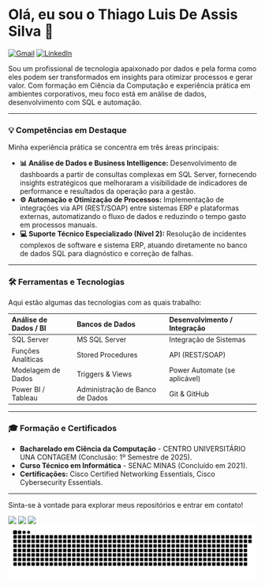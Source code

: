 # Olá, eu sou o Thiago Luis De Assis Silva 👋

<p>
  <a href="mailto:thiago.luis4656@gmail.com"><img src="https://img.shields.io/badge/Gmail-D14836?style=for-the-badge&logo=gmail&logoColor=white" alt="Gmail"/></a>
  <a href="https://www.linkedin.com/in/SEU_LINK_AQUI" target="_blank"><img src="https://img.shields.io/badge/-LinkedIn-%230077B5?style=for-the-badge&logo=linkedin&logoColor=white" alt="LinkedIn"/></a>
</p>

Sou um profissional de tecnologia apaixonado por dados e pela forma como eles podem ser transformados em insights para otimizar processos e gerar valor. Com formação em Ciência da Computação e experiência prática em ambientes corporativos, meu foco está em análise de dados, desenvolvimento com SQL e automação.

---

### 💡 Competências em Destaque

Minha experiência prática se concentra em três áreas principais:

* **📊 Análise de Dados e Business Intelligence:** Desenvolvimento de dashboards a partir de consultas complexas em SQL Server, fornecendo insights estratégicos que melhoraram a visibilidade de indicadores de performance e resultados da operação para a gestão.
* **⚙️ Automação e Otimização de Processos:** Implementação de integrações via API (REST/SOAP) entre sistemas ERP e plataformas externas, automatizando o fluxo de dados e reduzindo o tempo gasto em processos manuais.
* **💻 Suporte Técnico Especializado (Nível 2):** Resolução de incidentes complexos de software e sistema ERP, atuando diretamente no banco de dados SQL para diagnóstico e correção de falhas.

---

### 🛠️ Ferramentas e Tecnologias

Aqui estão algumas das tecnologias com as quais trabalho:

| Análise de Dados / BI | Bancos de Dados | Desenvolvimento / Integração |
| :--- | :--- | :--- |
| SQL Server | MS SQL Server | Integração de Sistemas |
| Funções Analíticas | Stored Procedures | API (REST/SOAP) |
| Modelagem de Dados | Triggers & Views | Power Automate (se aplicável) |
| Power BI / Tableau | Administração de Banco de Dados | Git & GitHub |


---

### 🎓 Formação e Certificados

* **Bacharelado em Ciência da Computação** - CENTRO UNIVERSITÁRIO UNA CONTAGEM (Conclusão: 1º Semestre de 2025).
* **Curso Técnico em Informática** - SENAC MINAS (Concluído em 2021).
* **Certificações:** Cisco Certified Networking Essentials, Cisco Cybersecurity Essentials.

---

Sinta-se à vontade para explorar meus repositórios e entrar em contato!
  

<div> 
  <a href="https://instagram.com/Thiago.las" target="_blank"><img src="https://img.shields.io/badge/-Instagram-%23E4405F?style=for-the-badge&logo=instagram&logoColor=white" target="_blank"></a>
  <a href = "mailto:thiago.luis4656@gmail.com"><img src="https://img.shields.io/badge/-Gmail-%23333?style=for-the-badge&logo=gmail&logoColor=white" target="_blank"></a>
  <a href="https://www.linkedin.com/in/thiago-luis-3667a7217/" target="_blank"><img src="https://img.shields.io/badge/-LinkedIn-%230077B5?style=for-the-badge&logo=linkedin&logoColor=white" target="_blank"></a> 
 

<picture>
  <source media="(prefers-color-scheme: dark)" srcset="https://raw.githubusercontent.com/Thiagoluiis/Thiagoluiis/output/github-contribution-grid-snake-dark.svg">
  <source media="(prefers-color-scheme: light)" srcset="https://raw.githubusercontent.com/Thiagoluiis/Thiagoluiis/output/github-contribution-grid-snake.svg">
  <img alt="github contribution grid snake animation" src="https://raw.githubusercontent.com/Thiagoluiis/Thiagoluiis/output/github-contribution-grid-snake.svg">
</picture>
  
</div>
